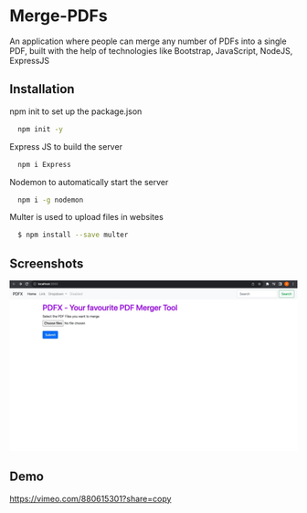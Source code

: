
# Merge-PDFs

An application where people can merge any number of PDFs into a single PDF, built with the help of technologies like Bootstrap, JavaScript, NodeJS, ExpressJS

## Installation

npm init to set up the package.json

```bash
  npm init -y
```

Express JS to build the server

```bash
  npm i Express
```

Nodemon to automatically start the server

```bash
  npm i -g nodemon 
```

Multer is used to upload files in websites

```bash
  $ npm install --save multer
```

    
## Screenshots

![App Screenshot](https://github.com/Abbeer-Lal-Debb/Merge-PDFs/blob/main/Merge%20PDFs%20Front%20Page.jpg)


## Demo

https://vimeo.com/880615301?share=copy

